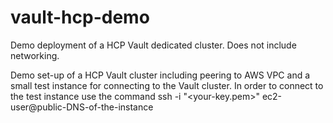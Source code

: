 # vault-hcp-demo
Demo deployment of a HCP Vault dedicated cluster. 
Does not include networking. 

Demo set-up of a HCP Vault cluster including peering to AWS VPC and a small test instance for connecting to the Vault cluster.
In order to connect to the test instance use the command
ssh -i "<your-key.pem>" ec2-user@public-DNS-of-the-instance